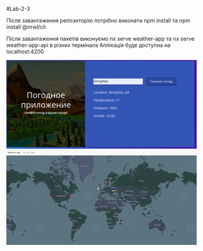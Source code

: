 #Lab-2-3

Після завантаження репозиторію потрібно виконати npm install та npm install @nrwl/cli

Після завантаження пакетів виконуємо nx serve weather-app та nx serve weather-app-api в різних термінала
Аплікація буде доступна на localhost:4200

![alttext](./Selection_020.png)
![alttext](./Selection_021.png)
